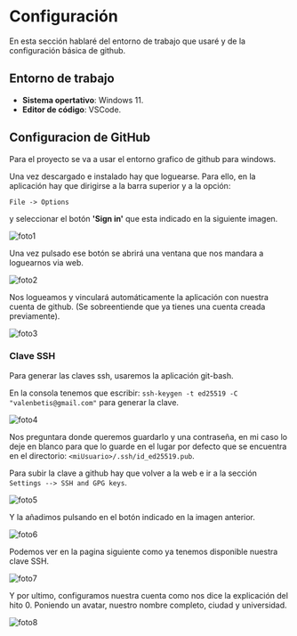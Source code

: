 
# Configuración

En esta sección hablaré del entorno de trabajo que usaré y de la configuración básica de github.

## Entorno de trabajo

+ **Sistema opertativo**: Windows 11.
+ **Editor de código**: VSCode.
		
## Configuracion de GitHub
	
Para el proyecto se va a usar el entorno grafico de github para windows.

Una vez descargado e instalado hay que loguearse. Para ello, en la aplicación hay que dirigirse a la barra superior y a la opción: 

``File -> Options``

y seleccionar el botón **'Sign in'** que esta indicado en la siguiente imagen. 

![foto1](imagenes/foto1.png)


Una vez pulsado ese botón se abrirá una ventana que nos mandara a loguearnos via web.

![foto2](imagenes/foto2.png)


 Nos logueamos y vinculará automáticamente la aplicación con nuestra cuenta de github. (Se sobreentiende que ya tienes una cuenta creada previamente).
 
![foto3](imagenes/foto3.png)

### Clave SSH


Para generar las claves ssh, usaremos la aplicación git-bash. 

En la consola tenemos que escribir:	``ssh-keygen -t ed25519 -C "valenbetis@gmail.com"`` para generar la clave. 

![foto4](imagenes/foto4.png)


Nos preguntara donde queremos guardarlo y una contraseña, en mi caso lo deje en blanco para que lo guarde en el lugar por defecto que se encuentra en el directorio: ``<miUsuario>/.ssh/id_ed25519.pub``.		
		
Para subir la clave a github hay que volver a la web e ir a la sección ``Settings --> SSH and GPG keys``.

![foto5](imagenes/foto5.png) 


Y la añadimos pulsando en el botón indicado en la imagen anterior.

![foto6](imagenes/foto6.png)


Podemos ver en la pagina siguiente como ya tenemos disponible nuestra clave SSH. 

![foto7](imagenes/foto7.png)


Y por ultimo, configuramos nuestra cuenta como nos dice la explicación del hito 0. Poniendo un avatar, nuestro nombre completo, ciudad y universidad.

![foto8](imagenes/foto8.png)	
	
